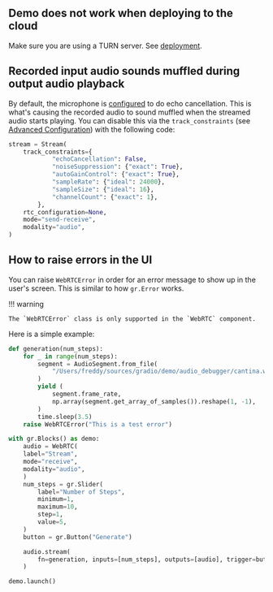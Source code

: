 ## Demo does not work when deploying to the cloud

Make sure you are using a TURN server. See [deployment](../deployment).

## Recorded input audio sounds muffled during output audio playback

By default, the microphone is [configured](https://github.com/freddyaboulton/gradio-webrtc/blob/903f1f70bd586f638ad3b5a3940c7a8ec70ad1f5/backend/gradio_webrtc/webrtc.py#L575) to do echo cancellation.
This is what's causing the recorded audio to sound muffled when the streamed audio starts playing.
You can disable this via the `track_constraints` (see [Advanced Configuration](../advanced-configuration)) with the following code:

```python
stream = Stream(
    track_constraints={
            "echoCancellation": False,
            "noiseSuppression": {"exact": True},
            "autoGainControl": {"exact": True},
            "sampleRate": {"ideal": 24000},
            "sampleSize": {"ideal": 16},
            "channelCount": {"exact": 1},
        },
    rtc_configuration=None,
    mode="send-receive",
    modality="audio",
)
```

## How to raise errors in the UI

You can raise `WebRTCError` in order for an error message to show up in the user's screen. This is similar to how `gr.Error` works.

!!! warning

    The `WebRTCError` class is only supported in the `WebRTC` component.

Here is a simple example:

```python
def generation(num_steps):
    for _ in range(num_steps):
        segment = AudioSegment.from_file(
            "/Users/freddy/sources/gradio/demo/audio_debugger/cantina.wav"
        )
        yield (
            segment.frame_rate,
            np.array(segment.get_array_of_samples()).reshape(1, -1),
        )
        time.sleep(3.5)
    raise WebRTCError("This is a test error")

with gr.Blocks() as demo:
    audio = WebRTC(
    label="Stream",
    mode="receive",
    modality="audio",
    )
    num_steps = gr.Slider(
        label="Number of Steps",
        minimum=1,
        maximum=10,
        step=1,
        value=5,
    )
    button = gr.Button("Generate")

    audio.stream(
        fn=generation, inputs=[num_steps], outputs=[audio], trigger=button.click
    )

demo.launch()
```

